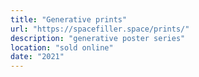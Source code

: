 ```yaml
---
title: "Generative prints"
url: "https://spacefiller.space/prints/"
description: "generative poster series"
location: "sold online"
date: "2021"
---
```

